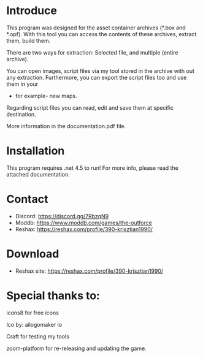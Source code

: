 Introduce
=
This program was designed for the asset container archives (*.box and *.opf).
With this tool you can access the contents of these archives, extract them, build
them.

There are two ways for extraction: Selected file, and multiple (entire archive).

You can open images, script files via my tool stored in the archive with out any
extraction. Furthermore, you can export the script files too and use them in your
- for example- new maps.

Regarding script files you can read, edit and save them at specific destination.

More information in the documentation.pdf file.

Installation
=
This program requires .net 4.5 to run!
For more info, please read the attached documentation.

Contact
=
- Discord:  https://discord.gg/7RbzqN9
- Moddb:    https://www.moddb.com/games/the-outforce
- Reshax:   https://reshax.com/profile/390-krisztian1990/

Download
=
- Reshax site:  https://reshax.com/profile/390-krisztian1990/

Special thanks to:
=
icons8 for free icons

Ico by: ailogomaker io

Craft for testing my tools

zoom-platform for re-releasing and updating the game.
